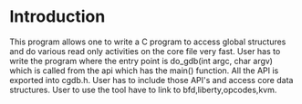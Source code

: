 # Introduction #

This program allows one to write a C program to access global structures and do various read only activities on the core file very fast. User has to write the program where the entry point is do\_gdb(int argc, char argv) which is called from the api which has the main() function. All the API is exported into cgdb.h. User has to include those API's and access core data structures. User to use the tool have to link to bfd,liberty,opcodes,kvm.